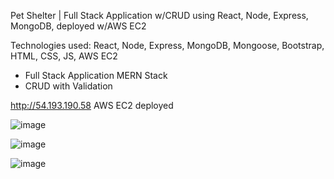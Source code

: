 Pet Shelter | Full Stack Application w/CRUD using React, Node, Express, MongoDB, deployed w/AWS EC2

Technologies used: React, Node, Express, MongoDB, Mongoose, Bootstrap, HTML, CSS, JS, AWS EC2

- Full Stack Application MERN Stack
- CRUD with Validation

http://54.193.190.58
AWS EC2 deployed

![image](https://user-images.githubusercontent.com/98496684/209882495-c99e4805-9c64-43d3-9278-20097b938c94.png)

![image](https://user-images.githubusercontent.com/98496684/209882585-9bb95fc3-0fde-4ed2-84ff-63e40b2e0086.png)

![image](https://user-images.githubusercontent.com/98496684/209882519-9bced106-e4a0-4168-b05c-136a5cd726be.png)
